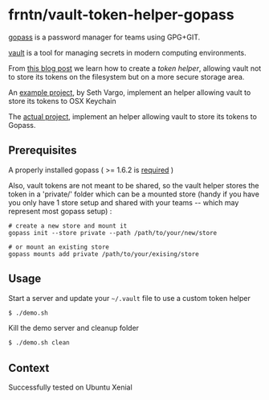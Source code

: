 # frntn/vault-token-helper-gopass

[gopass](https://www.justwatch.com/gopass/) is a password manager for teams using GPG+GIT.

[vault](https://www.vaultproject.io/) is a tool for managing secrets in modern computing environments.

From [this blog post](https://www.hashicorp.com/blog/building-a-vault-token-helper) we learn how to create a _token helper_, allowing vault not to store its tokens on the filesystem but on a more secure storage area.

An [example project](https://github.com/sethvargo/vault-token-helper-osx-keychain), by Seth Vargo, implement an helper allowing vault to store its tokens to OSX Keychain

The [actual project](https://github.com/frntn/vault-token-helper-gopass), implement an helper allowing vault to store its tokens to Gopass.

## Prerequisites

A properly installed gopass ( >= 1.6.2 is [required](https://github.com/justwatchcom/gopass/issues/482) )

Also, vault tokens are not meant to be shared, so the vault helper stores the token in a 'private/' folder which can be a mounted store (handy if you have you only have 1 store setup and shared with your teams -- which may represent most gopass setup) :

```
# create a new store and mount it
gopass init --store private --path /path/to/your/new/store

# or mount an existing store
gopass mounts add private /path/to/your/exising/store
```

## Usage

Start a server and update your `~/.vault` file to use a custom token helper
```bash
$ ./demo.sh
```

Kill the demo server and cleanup folder
```bash
$ ./demo.sh clean
```

## Context

Successfully tested on Ubuntu Xenial
